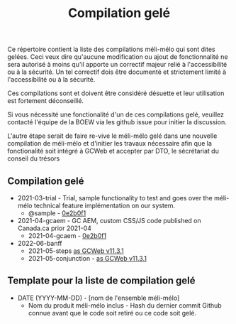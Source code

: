﻿---
title: "Compilation gelé"
---

Ce répertoire contient la liste des compilations méli-mélo qui sont dites gelées. Ceci veux dire qu'aucune modification ou ajout de fonctionnalité ne sera autorisé à moins qu'il apporte un correctif majeur relié à l'accessibilité ou à la sécurité. Un tel correctif dois être documenté et strictement limité à l'accessibilité ou à la sécurité.

Ces compilations sont et doivent être considéré désuette et leur utilisation est fortement déconseillé.

Si vous nécessité une fonctionalité d'un de ces compilations gelé, veuillez contacté l'équipe de la BOEW via les github issue pour initier la discussion.

L'autre étape serait de faire re-vive le méli-mélo gelé dans une nouvelle compilation de méli-mélo et d'initier les travaux nécessaire afin que la fonctionalité soit intégré à GCWeb et accepter par DTO, le sécrétariat du conseil du trésors

## Compilation gelé

* 2021-03-trial - Trial, sample functionality to test and goes over the méli-mélo technical feature implémentation on our system.
	- @sample - [0e2b0f1](https://github.com/wet-boew/GCWeb/tree/0e2b0f1c3bb81c198533c478bf1704ae89589ce8)
* 2021-04-gcaem - GC AEM, custom CSS/JS code published on Canada.ca prior 2021-04
	- 2021-04-gcaem - [0e2b0f1](https://github.com/wet-boew/GCWeb/tree/0e2b0f1c3bb81c198533c478bf1704ae89589ce8)
* 2022-06-banff
	- 2021-05-steps [as GCWeb v11.3.1](https://github.com/wet-boew/GCWeb/tree/v11.3.1/m%C3%A9li-m%C3%A9lo/2021-05-steps)
  - 2021-05-conjunction - [as GCWeb v11.3.1](https://github.com/wet-boew/GCWeb/tree/v11.3.1/m%C3%A9li-m%C3%A9lo/2021-05-conjunction)


## Template pour la liste de compilation gelé

* DATE (YYYY-MM-DD) - [nom de l'ensemble méli-mélo]
	- Nom du produit méli-mélo inclus - Hash du dernier commit Github connue avant que le code soit retiré ou ce code soit gelé.
